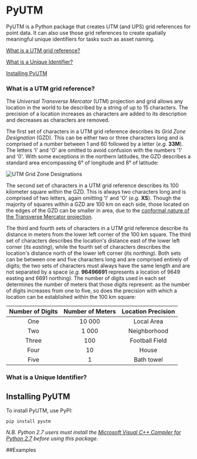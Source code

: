 # PyUTM

PyUTM is a Python package that creates UTM (and UPS) grid references for point data.
It can also use those grid references to create spatially meaningful unique identifiers for tasks such as asset naming.

[What is a UTM grid reference?](#what-is-a-utm-grid-reference)

[What is a Unique Identifier?](#what-is-a-unique-identifier)

[Installing PyUTM](#installing-pyutm)

### What is a UTM grid reference?

The *Universal Transverse Mercator* (UTM) projection and grid allows any location in the world to be described by a
string of up to 15 characters. The precision of a location increases as characters are added to its description and
decreases as characters are removed.

The first set of characters in a UTM grid reference describes its *Grid Zone Designation* (GZD).
This can be either two or three characters long and is comprised of a number between 1 and 60 followed by a letter
(*e.g.* **33M**). The letters 'I' and 'O' are omitted to avoid confusion with the numbers '1' and '0'. With some exceptions
in the northern latitudes, the GZD describes a standard area encompassing 6° of longitude and 8° of latitude:

![UTM Grid Zone Designations](https://upload.wikimedia.org/wikipedia/commons/thumb/e/ed/Utm-zones.jpg/640px-Utm-zones.jpg)

The second set of characters in a UTM grid reference describes its 100 kilometer square within the GZD.
This is always two characters long and is comprised of two letters, again omitting 'I' and 'O' (*e.g.* **XS**).
Though the majority of squares within a GZD are 100 km on each side, those located on the edges of the GZD can be
smaller in area, due to the
[conformal nature of the Transverse Mercator projection](https://en.wikipedia.org/wiki/Conformal_map_projection).

The third and fourth sets of characters in a UTM grid reference describe its distance in meters from the lower left
corner of the 100 km square. The third set of characters describes the location's distance east of the lower left corner (its *easting*),
while the fourth set of characters describes the location's distance north of the lower left corner (its *northing*).
Both sets can be between one and five characters long and are comprised entirely of digits;
the two sets of characters must always have the same length and are not separated by a space (*e.g.* **96496691**
represents a location of 9649 easting and 6691 northing).
The number of digits used in each set determines the number of meters that those digits represent: as the number of
digits increases from one to five, so does the precision with which a location can be established within the 100 km square:

Number of Digits | Number of Meters | Location Precision
:---: | :---: | :---:
One | 10 000 | Local Area
Two | 1 000 | Neighborhood
Three | 100 | Football Field
Four | 10 | House
Five | 1 | Bath towel

### What is a Unique Identifier?

## Installing PyUTM
To install PyUTM, use PyPI:
```
pip install pyutm
```
*N.B. Python 2.7 users must install the
[Microsoft Visual C++ Compiler for Python 2.7](https://www.microsoft.com/en-us/download/details.aspx?id=44266)
before using this package.*

##Examples
